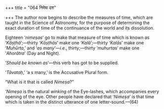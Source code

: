 +++
title = "064 निमेषा दश"

+++
The author now begins to describe the measures of time, which are taught
in the Science of Astronomy, for the purpose of determining the exact
duration of time of the continuance of the world and its dissolution.

Eighteen ‘*nimeṣas*’ go to make that measure of time which is known as
‘*Kāṣṭhā*’;—thirty ‘*Kāṣṭhās*’ make one ‘*Kalā*’;—thirty ‘*Kalās*’ make
one ‘*Muhūrta*,’ and ‘*as many*’—*i.e*., thirty;—thirty ‘*muhurtas*’
make one ‘*Ahorātra*’ (Day and Night).

‘*Should be known as*’—this verb has got to be supplied.

‘*Tāvataḥ*,’ ‘a s many,’ is the Accusative Plural form.

“What is it that is called *Nimeṣa*?”

‘*Nimeṣa* is the natural *winking* of the Eye-lashes, which accompanies
every opening of the eye. Other people have declared that ‘*Nimeṣa*’ is
that time which is taken in the distinct utterance of one
letter-sound.—(64)


